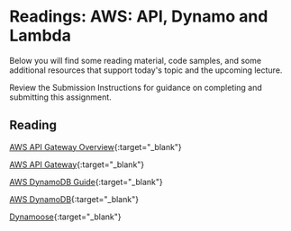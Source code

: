 # Readings: AWS: API, Dynamo and Lambda

Below you will find some reading material, code samples, and some additional resources that support today's topic and the upcoming lecture.

Review the Submission Instructions for guidance on completing and submitting this assignment.

## Reading

[AWS API Gateway Overview](https://www.serverless.com/amazon-api-gateway){:target="_blank"}

<!-- Mix it up! Create the questions with pointed answers, fill in the blank, or opinion/open ended -->

[AWS API Gateway](https://aws.amazon.com/api-gateway/){:target="_blank"}

<!-- Mix it up! Create the questions with pointed answers, fill in the blank, or opinion/open ended -->

[AWS DynamoDB Guide](https://www.dynamodbguide.com/what-is-dynamo-db/){:target="_blank"}

<!-- Mix it up! Create the questions with pointed answers, fill in the blank, or opinion/open ended -->

[AWS DynamoDB](https://aws.amazon.com/dynamodb/){:target="_blank"}

<!-- Mix it up! Create the questions with pointed answers, fill in the blank, or opinion/open ended -->

[Dynamoose](https://dynamoosejs.com/getting_started/Introduction){:target="_blank"}

<!-- Mix it up! Create the questions with pointed answers, fill in the blank, or opinion/open ended -->